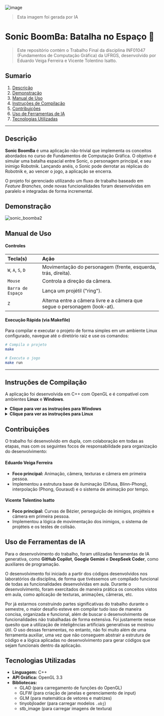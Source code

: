 ![image](https://github.com/user-attachments/assets/9de95191-c3fe-4afe-bdf8-e709de7120fa)
> Esta imagem foi gerada por IA

# Sonic BoomBa: Batalha no Espaço 🚀

> Este repositório contém o Trabalho Final da disciplina INF01047 (Fundamentos de Computação Gráfica) da UFRGS, desenvolvido por Eduardo Veiga Ferreira e Vicente Tolentino Isatto.

## Sumario
1. [Descrição](#descrição)
2. [Demonstração](#demonstração)
3. [Manual de Uso](#manual-de-uso)
4. [Instruções de Compilação](#instruções-de-compilação)
5. [Contribuições](#contribuições)
6. [Uso de Ferramentas de IA](#uso-de-ferramentas-de-ia)
7. [Tecnologias Utilizadas](#tecnologias-utilizadas)

---

## Descrição
**Sonic BoomBa** é uma aplicação não-trivial que implementa os conceitos abordados no curso de Fundamentos de Computação Gráfica. O objetivo é simular uma batalha espacial entre Sonic, o personagem principal, e seu inimigo Robotnik. Lançando anéis, o Sonic pode derrotar as réplicas do Robotnik e, ao vencer o jogo, a aplicação se encerra.

O projeto foi gerenciado utilizando um fluxo de trabalho baseado em *Feature Branches*, onde novas funcionalidades foram desenvolvidas em paralelo e integradas de forma incremental.

## Demonstração
![sonic_boomba2](https://github.com/user-attachments/assets/172efac6-6d69-4e74-9486-67f7b4f1717e)

## Manual de Uso

#### Controles
| Tecla(s) | Ação |
| :--- | :--- |
| `W`, `A`, `S`, `D` | Movimentação do personagem (frente, esquerda, trás, direita). |
| `Mouse` | Controla a direção da câmera. |
| `Barra de Espaço` | Lança um projétil ("ring"). |
| `Z` | Alterna entre a câmera livre e a câmera que segue o personagem (look-at).|

#### Execução Rápida (via Makefile)
Para compilar e executar o projeto de forma simples em um ambiente Linux configurado, navegue até o diretório raiz e use os comandos:
```bash
# Compila o projeto
make

# Executa o jogo
make run 
```

---

## Instruções de Compilação
A aplicação foi desenvolvida em C++ com OpenGL e é compatível com ambientes **Linux** e **Windows**.

<details>
<summary><b>Clique para ver as instruções para Windows</b></summary>

Para compilar e executar este projeto no Windows, você possui duas
opções para compilação:

--- Windows com Code::Blocks
-------------------------------------------
Baixe a IDE Code::Blocks em http://codeblocks.org/ e abra o arquivo
"Laboratorio_X.cbp".

**ATENÇÃO**: os "Build targets" padrões (Debug e Release) estão configurados
para Code::Blocks versão 20.03 ou superior, que utiliza MinGW 64-bits. Se você
estiver utilizando versões mais antigas do Code::Blocks (17.12 ou anteriores)
você precisa alterar o "Build target" para "Debug (CBlocks 17.12 32-bit)" ou
"Release (CBlocks 17.12 32-bit)" antes de compilar o projeto.

--- Windows com VSCode (Visual Studio Code)
-------------------------------------------
1) Instale o VSCode seguindo as instruções em https://code.visualstudio.com/ .

2) Instale o compilador GCC no Windows seguindo as instruções em
https://code.visualstudio.com/docs/cpp/config-mingw#_installing-the-mingww64-toolchain .

Alternativamente, se você já possui o Code::Blocks instalado no seu PC
(versão que inclui o MinGW), você pode utilizar o GCC que vem com esta
instalação no passo 5.

3) Instale o CMake seguindo as instruções em https://cmake.org/download/ .
Alternativamente, você pode utilizar algum package manager do
Windows para fazer esta instalação, como https://chocolatey.org/ .

4) Instale as extensões "ms-vscode.cpptools" e "ms-vscode.cmake-tools"
no VSCode. Se você abrir o diretório deste projeto no VSCode,
automaticamente será sugerida a instalação destas extensões (pois
estão listadas no arquivo ".vscode/extensions.json").

5) Abra as configurações da extensão cmake-tools (Ctrl-Shift-P e
busque por "CMake: Open CMake Tools Extension Settings"), e adicione o
caminho de instalação do GCC na opção de configuração "additionalCompilerSearchDirs".

Por exemplo, se você quiser utilizar o compilador MinGW que vem junto
com o Code::Blocks, pode preencher o diretório como
"C:\Program Files\CodeBlocks\MinGW\bin" (verifique se este é o local
de instalação do seu Code::Blocks).

6) Clique no botão de "Play" na barra inferior do VSCode para compilar
e executar o projeto. Na primeira compilação, a extensão do CMake para
o VSCode irá perguntar qual compilador você quer utilizar. Selecione
da lista o compilador GCC que você instalou com o MSYS/MinGW.

Veja mais instruções de uso do CMake no VSCode em:

https://github.com/microsoft/vscode-cmake-tools/blob/main/docs/README.md

</details>

<details>
<summary><b>Clique para ver as instruções para Linux</b></summary>

Para compilar e executar este projeto no Linux, primeiro você precisa instalar
as bibliotecas necessárias. Para tanto, execute o comando abaixo em um terminal.
Esse é normalmente suficiente em uma instalação de Linux Ubuntu:

    sudo apt-get install build-essential make libx11-dev libxrandr-dev \
                         libxinerama-dev libxcursor-dev libxcb1-dev libxext-dev \
                         libxrender-dev libxfixes-dev libxau-dev libxdmcp-dev

Se você usa Linux Mint, talvez seja necessário instalar mais algumas bibliotecas:

    sudo apt-get install libmesa-dev libxxf86vm-dev

Após a instalação das bibliotecas acima, você possui várias opções para compilação:

--- Linux com Makefile
-------------------------------------------
Abra um terminal, navegue até a pasta "Laboratorio_0X_Codigo_Fonte", e execute
o comando "make" para compilar. Para executar o código compilado, execute o
comando "make run".

--- Linux com CMake
-------------------------------------------
Abra um terminal, navegue até a pasta "Laboratorio_0X_Codigo_Fonte", e execute
os seguintes comandos:

    mkdir build  # Cria diretório de build
    cd build     # Entra no diretório
    cmake ..     # Realiza a configuração do projeto com o CMake
    make         # Realiza a compilação
    make run     # Executa o código compilado

--- Linux com VSCode
-------------------------------------------

1) Instale o VSCode seguindo as instruções em https://code.visualstudio.com/ .

2) Instale as extensões "ms-vscode.cpptools" e "ms-vscode.cmake-tools"
no VSCode. Se você abrir o diretório deste projeto no VSCode,
automaticamente será sugerida a instalação destas extensões (pois
estão listadas no arquivo ".vscode/extensions.json").

3) Clique no botão de "Play" na barra inferior do VSCode para compilar
e executar o projeto. Na primeira compilação, a extensão do CMake para
o VSCode irá perguntar qual compilador você quer utilizar. Selecione
da lista o compilador que você deseja utilizar.

Veja mais instruções de uso do CMake no VSCode em:

https://github.com/microsoft/vscode-cmake-tools/blob/main/docs/README.md

--- Linux com Code::Blocks
-------------------------------------------
Instale a IDE Code::Blocks (versão Linux em http://codeblocks.org/), abra o
arquivo "Laboratorio_X.cbp", e modifique o "Build target" de "Debug" para "Linux".
</details>

## Contribuições
O trabalho foi desenvolvido em dupla, com colaboração em todas as etapas, mas com os seguintes focos de responsabilidade para organização do desenvolvimento:

#### Eduardo Veiga Ferreira
* **Foco principal:** Animação, câmera, texturas e câmera em primeira pessoa.
* Implementou a estrutura base de iluminação (Difusa, Blinn-Phong), interpolação (Phong, Gouraud) e o sistema de animação por tempo.

#### Vicente Tolentino Isatto
* **Foco principal:** Curvas de Bézier, perseguição de inimigos, projéteis e câmera em primeira pessoa.
* Implementou a lógica de movimentação dos inimigos, o sistema de projéteis e os testes de colisão.

## Uso de Ferramentas de IA
Para o desenvolvimento do trabalho, foram utilizadas ferramentas de IA generativa, como **GitHub Copilot**, **Google Gemini** e **DeepSeek Coder**, como auxiliares de programação.

O desenvolvimento foi iniciado a partir dos códigos desenvolvidos nos laboratórios da disciplina, de forma que tivéssemos um compilado funcional de todas as funcionalidades desenvolvidas em aula. Durante o desenvolvimento, foram exercitados de maneira prática os conceitos vistos em aula, como aplicação de texturas, animações, câmeras, etc.

Por já estarmos construindo partes significativas do trabalho durante o semestre, o maior desafio esteve em compilar tudo isso de maneira concisa, organizada e funcional, além de buscar o desenvolvimento de funcionalidades não trabalhadas de forma extensiva. Foi justamente nesse quesito que a utilização de inteligências artificiais generativas se mostrou útil. O uso dessas ferramentas, no entanto, não foi muito além de uma ferramenta auxiliar, uma vez que não conseguem abstrair a estrutura de código e a lógica aplicadas no desenvolvimento para gerar códigos que sejam funcionais dentro da aplicação.

## Tecnologias Utilizadas
* **Linguagem:** C++
* **API Gráfica:** OpenGL 3.3
* **Bibliotecas:**
  * GLAD (para carregamento de funções do OpenGL)
  * GLFW (para criação de janelas e gerenciamento de input)
  * GLM (para matemática de vetores e matrizes)
  * tinyobjloader (para carregar modelos `.obj`)
  * stb_image (para carregar imagens de textura)
